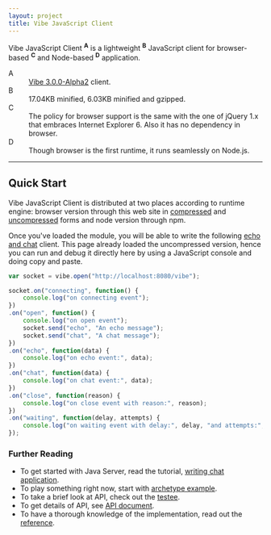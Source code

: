 ```yaml
---
layout: project
title: Vibe JavaScript Client
---
```


Vibe JavaScript Client <sup><strong>A</strong></sup> is a lightweight <sup><strong>B</strong></sup> JavaScript client for browser-based <sup><strong>C</strong></sup> and Node-based <sup><strong>D</strong></sup> application.

<dl>
    <dt>A</dt>
    <dd><a href="/projects/vibe-protocol/3.0.0-Alpha2">Vibe 3.0.0-Alpha2</a> client.</dd>
    <dt>B</dt>
    <dd>17.04KB minified, 6.03KB minified and gzipped.</dd>
    <dt>C</dt>
    <dd>The policy for browser support is the same with the one of jQuery 1.x that embraces Internet Explorer 6. Also it has no dependency in browser.</dd>
    <dt>D</dt>
    <dd>Though browser is the first runtime, it runs seamlessly on Node.js.</dd>
</dl>

---

## Quick Start
Vibe JavaScript Client is distributed at two places according to runtime engine: browser version through this web site in [compressed](/projects/vibe-javascript-client/3.0.0-Alpha2/vibe.min.js) and [uncompressed](/projects/vibe-javascript-client/3.0.0-Alpha2/vibe.js) forms and node version through npm.

Once you've loaded the module, you will be able to write the following [echo and chat](/projects/vibe-protocol/3.0.0-Alpha2/api/#module--vibe-protocol-) client. This page already loaded the uncompressed version, hence you can run and debug it directly here by using a JavaScript console and doing copy and paste.

```javascript
var socket = vibe.open("http://localhost:8080/vibe");

socket.on("connecting", function() {
    console.log("on connecting event");
})
.on("open", function() {
    console.log("on open event");
    socket.send("echo", "An echo message");
    socket.send("chat", "A chat message");
})
.on("echo", function(data) {
    console.log("on echo event:", data);
})
.on("chat", function(data) {
    console.log("on chat event:", data);
})
.on("close", function(reason) {
    console.log("on close event with reason:", reason);
})
.on("waiting", function(delay, attempts) {
    console.log("on waiting event with delay:", delay, "and attempts:", attempts);
});
```

### Further Reading

* To get started with Java Server, read the tutorial, [writing chat application](/blog/writing-chat-application/).
* To play something right now, start with [archetype example](https://github.com/vibe-project/vibe-examples/tree/master/archetype/vibe-javascript-client).
* To take a brief look at API, check out the [testee](https://github.com/vibe-project/vibe-javascript-client/blob/v3.0.0-Alpha2/Gruntfile.js#L90-L132).
* To get details of API, see [API document](/projects/vibe-javascript-client/3.0.0-Alpha2/api/).
* To have a thorough knowledge of the implementation, read out the [reference](/projects/vibe-javascript-client/3.0.0-Alpha2/reference/).
